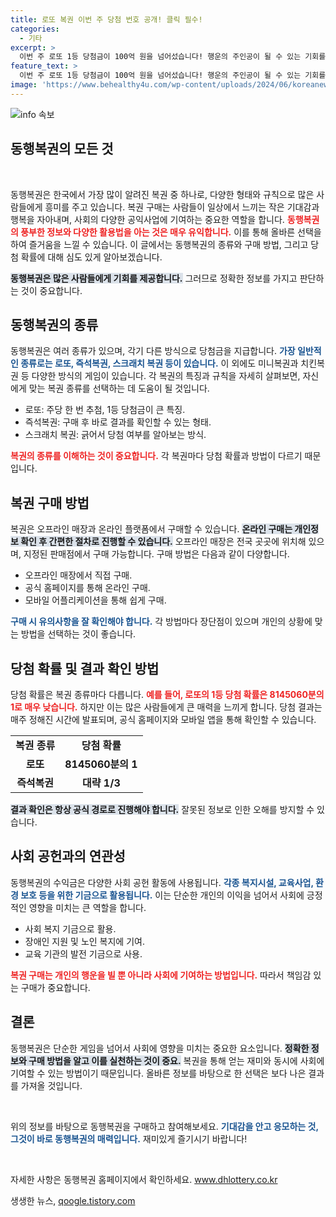 ```yaml
---
title: 로또 복권 이번 주 당첨 번호 공개! 클릭 필수!
categories:
  - 기타
excerpt: >
  이번 주 로또 1등 당첨금이 100억 원을 넘어섰습니다! 행운의 주인공이 될 수 있는 기회를 놓치지 마세요. 당신의 꿈을 이룰 황금 티켓, 클릭 한 번으로 시작해보세요!
feature_text: >
  이번 주 로또 1등 당첨금이 100억 원을 넘어섰습니다! 행운의 주인공이 될 수 있는 기회를 놓치지 마세요. 당신의 꿈을 이룰 황금 티켓, 클릭 한 번으로 시작해보세요!
image: 'https://www.behealthy4u.com/wp-content/uploads/2024/06/koreanews.jpg'
---
```


<p><img src="https://www.behealthy4u.com/wp-content/uploads/2024/06/koreanews.jpg" alt="info 속보" /></p>

<h2 data-ke-size="size26">동행복권의 모든 것</h2>

<p data-ke-size="size16">&nbsp;</p>

<p>동행복권은 한국에서 가장 많이 알려진 복권 중 하나로, 다양한 형태와 규칙으로 많은 사람들에게 흥미를 주고 있습니다. 복권 구매는 사람들이 일상에서 느끼는 작은 기대감과 행복을 자아내며, 사회의 다양한 공익사업에 기여하는 중요한 역할을 합니다. <b><span style="color: #ee2323;">동행복권의 풍부한 정보와 다양한 활용법을 아는 것은 매우 유익합니다.</span></b> 이를 통해 올바른 선택을 하여 즐거움을 느낄 수 있습니다. 이 글에서는 동행복권의 종류와 구매 방법, 그리고 당첨 확률에 대해 심도 있게 알아보겠습니다. </p>

<p><b><span style="background-color: #21538527;">동행복권은 많은 사람들에게 기회를 제공합니다.</span></b> 그러므로 정확한 정보를 가지고 판단하는 것이 중요합니다. </p>

<h2>동행복권의 종류</h2>

<p>동행복권은 여러 종류가 있으며, 각기 다른 방식으로 당첨금을 지급합니다. <b><span style="color: #1a5490;">가장 일반적인 종류로는 로또, 즉석복권, 스크래치 복권 등이 있습니다.</span></b> 이 외에도 미니복권과 치킨복권 등 다양한 방식의 게임이 있습니다. 각 복권의 특징과 규칙을 자세히 살펴보면, 자신에게 맞는 복권 종류를 선택하는 데 도움이 될 것입니다.</p>

<ul>
  <li>로또: 주당 한 번 추첨, 1등 당첨금이 큰 특징.</li>
  <li>즉석복권: 구매 후 바로 결과를 확인할 수 있는 형태.</li>
  <li>스크래치 복권: 긁어서 당첨 여부를 알아보는 방식.</li>
</ul>

<p><b><span style="color: #ee2323;">복권의 종류를 이해하는 것이 중요합니다.</span></b> 각 복권마다 당첨 확률과 방법이 다르기 때문입니다. </p>

<h2>복권 구매 방법</h2>

<p>복권은 오프라인 매장과 온라인 플랫폼에서 구매할 수 있습니다. <b><span style="background-color: #21538527;">온라인 구매는 개인정보 확인 후 간편한 절차로 진행할 수 있습니다.</span></b> 오프라인 매장은 전국 곳곳에 위치해 있으며, 지정된 판매점에서 구매 가능합니다. 구매 방법은 다음과 같이 다양합니다.</p>

<ul>
  <li>오프라인 매장에서 직접 구매.</li>
  <li>공식 홈페이지를 통해 온라인 구매.</li>
  <li>모바일 어플리케이션을 통해 쉽게 구매.</li>
</ul>

<p><b><span style="color: #1a5490;">구매 시 유의사항을 잘 확인해야 합니다.</span></b> 각 방법마다 장단점이 있으며 개인의 상황에 맞는 방법을 선택하는 것이 좋습니다.</p>

<h2>당첨 확률 및 결과 확인 방법</h2>

<p>당첨 확률은 복권 종류마다 다릅니다. <b><span style="color: #ee2323;">예를 들어, 로또의 1등 당첨 확률은 8145060분의 1로 매우 낮습니다.</span></b> 하지만 이는 많은 사람들에게 큰 매력을 느끼게 합니다. 당첨 결과는 매주 정해진 시간에 발표되며, 공식 홈페이지와 모바일 앱을 통해 확인할 수 있습니다. </p>

<table>
  <tr>
    <td style="text-align: center; height: 17px;"><b>복권 종류</b></td>
    <td style="text-align: center; height: 17px;"><b>당첨 확률</b></td>
  </tr>
  <tr>
    <td style="text-align: center; height: 17px;"><b>로또</b></td>
    <td style="text-align: center; height: 17px;"><b>8145060분의 1</b></td>
  </tr>
  <tr>
    <td style="text-align: center; height: 17px;"><b>즉석복권</b></td>
    <td style="text-align: center; height: 17px;"><b>대략 1/3</b></td>
  </tr>
</table>

<p><b><span style="background-color: #21538527;">결과 확인은 항상 공식 경로로 진행해야 합니다.</span></b> 잘못된 정보로 인한 오해를 방지할 수 있습니다.</p>

<h2>사회 공헌과의 연관성</h2>

<p>동행복권의 수익금은 다양한 사회 공헌 활동에 사용됩니다. <b><span style="color: #1a5490;">각종 복지시설, 교육사업, 환경 보호 등을 위한 기금으로 활용됩니다.</span></b> 이는 단순한 개인의 이익을 넘어서 사회에 긍정적인 영향을 미치는 큰 역할을 합니다. </p>

<ul>
  <li>사회 복지 기금으로 활용.</li>
  <li>장애인 지원 및 노인 복지에 기여.</li>
  <li>교육 기관의 발전 기금으로 사용.</li>
</ul>

<p><b><span style="color: #ee2323;">복권 구매는 개인의 행운을 빌 뿐 아니라 사회에 기여하는 방법입니다.</span></b> 따라서 책임감 있는 구매가 중요합니다.</p>

<h2>결론</h2>

<p>동행복권은 단순한 게임을 넘어서 사회에 영향을 미치는 중요한 요소입니다. <b><span style="background-color: #21538527;">정확한 정보와 구매 방법을 알고 이를 실천하는 것이 중요.</span></b> 복권을 통해 얻는 재미와 동시에 사회에 기여할 수 있는 방법이기 때문입니다. 올바른 정보를 바탕으로 한 선택은 보다 나은 결과를 가져올 것입니다. </p>

<p data-ke-size="size16">&nbsp;</p>

<p>위의 정보를 바탕으로 동행복권을 구매하고 참여해보세요. <b><span style="color: #1a5490;">기대감을 안고 응모하는 것, 그것이 바로 동행복권의 매력입니다.</span></b> 재미있게 즐기시기 바랍니다! </p>

<p data-ke-size="size16">&nbsp;</p>

<p>자세한 사항은 동행복권 홈페이지에서 확인하세요. <a href="http://www.dhlottery.co.kr">www.dhlottery.co.kr</a></p>
생생한 뉴스, <a href="https://qoogle.tistory.com" rel="dofollow">qoogle.tistory.com</a>


